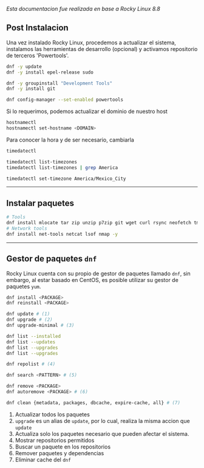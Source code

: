 _Esta documentacion fue realizada en base a Rocky Linux 8.8_

##  Post Instalacion

Una vez instalado Rocky Linux, procedemos a actualizar el sistema, instalamos las herramientas de desarrollo (opcional) y activamos repositorio de terceros 'Powertools'.

```sh
dnf -y update
dnf -y install epel-release sudo

dnf -y groupinstall "Development Tools"
dnf -y install git

dnf config-manager --set-enabled powertools
```

Si lo requerimos, podemos actualizar el dominio de nuestro host

```sh
hostnamectl
hostnamectl set-hostname <DOMAIN>
```

Para conocer la hora y de ser necesario, cambiarla

```sh
timedatectl

timedatectl list-timezones
timedatectl list-timezones | grep America

timedatectl set-timezone America/Mexico_City
```


---
## Instalar paquetes

```sh
# Tools
dnf install mlocate tar zip unzip p7zip git wget curl rsync neofetch tmux -y
# Network tools
dnf install net-tools netcat lsof nmap -y
```


---
## Gestor de paquetes `dnf`

Rocky Linux cuenta con su propio de gestor de paquetes llamado `dnf`, sin embargo, al estar basado en CentOS, es posible utilizar su gestor de paquetes `yum`.

```sh
dnf install <PACKAGE>
dnf reinstall <PACKAGE>

dnf update # (1)
dnf upgrade # (2)
dnf upgrade-minimal # (3)

dnf list --installed
dnf list --updates
dnf list --upgrades
dnf list --upgrades

dnf repolist # (4)

dnf search <PATTERN> # (5)

dnf remove <PACKAGE>
dnf autoremove <PACKAGE> # (6)

dnf clean {metadata, packages, dbcache, expire-cache, all} # (7)
```

1.  Actualizar todos los paquetes
2.  `upgrade` es un alias de `update`, por lo cual, realiza la misma accion que `update`
3.  Actualiza solo los paquetes necesario que pueden afectar el sistema.
4.  Mostrar repositorios permitidos
5.  Buscar un paquete en los repositorios
6.  Remover paquetes y dependencias
7.  Eliminar cache del `dnf`




<!--
### Añadir un usuario nuevo

```sh
sudo su
adduser <USERNAME>
passwd <USERNAME>
usermod -aG wheel <USERNAME>
```

## Instalar paquetes

Rocky linux utiliza los gestores de paquete `dnf` y `yum`.

```sh
dnf update -y
dnf install epel-release cockpit firewalld wget curl nano -y
```

```sh
systemctl enable --now firewalld
systemctl enable --now cockpit
```

```sh
ip a

    inet 192.168.1.77/24
```

Para acceder al servidor, debemos abrir el navegador e ingresar el IP junto con el puerto `9090`. Por ejemplo: `<IP_ADDRESS>:9090`

[192.168.1.77:9090](http://192.168.1.77:9090)

**Cambiar Hostname:**

```sh
hostnamectl set-hostname <HOSTNAME>
```


---
### Allow ssh
```sh
nano etc/ssh/sshd_config

    PermitRootLogin yes

systemctl restart sshd.service
```


---
### Apache
```sh
dnf install httpd
systemctl enable httpd && systemctl enable httpd
```


### ERRORs

```sh
echo '#!/bin/sh' > /usr/sbin/sendmail
chmod +x /usr/sbin/sendmail

yum install bind-utils -y
```


---
### csf on Rocky Linux
```sh
dnf install perl wget curl nano -y
dnf install perl-libwww-perl.noarch perl-LWP-Protocol-https.noarch perl-Time-HiRes -y

cd /usr/src
wget https://download.configserver.com/csf.tgz
tar xzf csf.tgz
cd csf
sh install.sh

perl /usr/local/csf/bin/csftest.pl
csf -v

nano /etc/csf/csf.conf
    # lfd will not start while this is enabled
    TESTING = "0"

    # Allow incoming TCP ports
    TCP_IN = "20,21,22,25,53,80,110,143,443,465,587,993,995,9090"

    # Allow outgoing TCP ports
    TCP_OUT = "20,21,22,25,53,80,110,113,443,587,993,995,9090"


systemctl enable csf && systemctl enable lfd
systemctl start csf && systemctl restart lfd

systemctl status csf
systemctl status lfd
csf -e
```

`ff:ff:ff:ff:ff:ff:8c:ea:48:3c:ac:78:08:00`



## _Sources_
- [Docs Rocky Linux - firewalld](https://docs.rockylinux.org/es/guides/security/firewalld-beginners/)
- [DigitalOcean](https://www.digitalocean.com/community/tutorials/initial-server-setup-with-rocky-linux-8)
- [How to install cockpit](https://www.howtoforge.com/how-to-install-cockpit-on-rocky-linux-8/)
- [Manage Rocky Linux using cockpit](https://computingforgeeks.com/manage-rocky-linux-using-cockpit-web-console/) -->